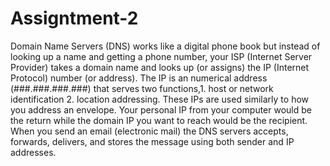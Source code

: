 # Assigntment-2
Domain Name Servers (DNS) works like a digital phone book but instead of looking up a name and getting a phone number, your ISP (Internet Server Provider) takes a domain name and looks up (or assigns)  the IP (Internet Protocol) number (or address). 
The IP is an numerical address (###.###.###.###) that serves  two functions,1. host or network identification 2. location addressing. These IPs are used similarly to how you address an envelope. Your personal IP from your computer would be the return while the domain IP you want to reach would be the recipient.
When you send an email (electronic mail) the DNS servers accepts, forwards, delivers, and stores the message using both sender and IP addresses. 
